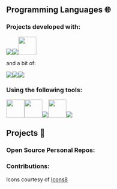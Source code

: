 ## Programming Languages 🌐

### Projects developed with:

<img src="https://img.icons8.com/color/48/null/javascript--v1.png"/><img src="https://img.icons8.com/color/48/null/python--v1.png"/><img src="https://ruby-lang.org/images/header-ruby-logo.png" style="width: 48px;"/>

and a bit of:

<img src="https://img.icons8.com/color/48/null/html-5--v1.png"/><img src="https://img.icons8.com/fluency/48/null/css3.png"/><img src="https://img.icons8.com/color/48/null/sass.png"/>

### Using the following tools:

<img src="https://media.idownloadblog.com/wp-content/uploads/2016/02/terminal-app-icon-OS-X.png" style="width: 48px;"/><img src ="https://sublimetext.comhttp://www.sublimetext.com/images/logo.svg" style="width: 48px;"/><img src="https://img.icons8.com/color/48/null/visual-studio-code-2019.png"/><img src="http://www.sublimetext.com/images/merge_icon.svg" style="width: 48px;"/><img src="https://img.icons8.com/color/48/null/git.png"/>

<!-- [![Top Langs](https://github-readme-stats-eight-rho-15.vercel.app/api/top-langs/?username=TheRealOwenRees&layout=compact&theme=transparent&langs_count=6)](https://github.com/anuraghazra/github-readme-stats) -->

## Projects 🔭

### Open Source Personal Repos:
<!-- - [Plant ID Discord Bot](https://github.com/TheRealOwenRees/plantID_discordbot) - A Discord bot that identifies plants from photos of their organs, passing to the [Plantnet API](https://my.plantnet.org/) for identification. This bot was written for [Sustainable Living Hub](https://discord.com/invite/gQU5yWg)
- [Country Roles Discord Bot](https://github.com/TheRealOwenRees/country-roles) - A Discord bot to add country roles functionality to your Discord server. -->

### Contributions:
<!-- - [Sassy-Gulp-Yarned](https://github.com/LordFren/Sassy-Gulp-Yarned) - bug fixes, for issues that had halted development of this project for some time

[![Owen Rees's GitHub stats](https://github-readme-stats-eight-rho-15.vercel.app/api?username=TheRealOwenRees&count_private=true&theme=transparent)](https://github.com/anuraghazra/github-readme-stats)
 -->
Icons courtesy of [Icons8](https://icons8.com/)